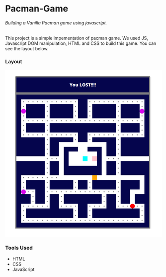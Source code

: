 # Pacman-Game
###### Building a Vanilla Pacman game using javascript.
This project is a simple impementation of pacman game. We used JS, Javascript DOM manipulation, HTML and CSS to build this game. You can see the layout below.

### Layout
![result](https://github.com/1sh1vam/Pacman-Game/blob/main/images/Screenshot%20(67).png)

### Tools Used
*  HTML 
* CSS
* JavaScript
